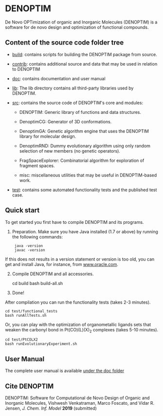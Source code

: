 # DENOPTIM
De Novo OPTimization of organic and Inorganic Molecules (DENOPTIM) is a software for de novo design and optimization of functional compounds.

## Content of the source code folder tree

* [build](./build): contains scripts for building the DENOPTIM package from source.

* [contrib](./contrib): contains additional source and data that may be used in relation to DENOPTIM

* [doc](./doc): contains documentation and user manual

* [lib](./lib): The lib directory contains all third-party libraries used by DENOPTIM.

* [src](./src): contains the source code of DENOPTIM's core and modules:

  * DENOPTIM: Generic library of functions and data structures.

  * DenoptimCG: Generator of 3D conformations.

  * DenoptimGA: Genetic algorithm engine that uses the DENOPTIM library for molecular design.

  * DenoptimRND: Dummy evolutionary algorithm using only random selection of new members (no genetic operators).

  * FragSpaceExplorer: Combinatorial algorithm for exploration of fragment spaces.

  * misc: miscellaneous utilities that may be useful in DENOPTIM-based work.

* [test](./test): contains some automated functionality tests and the published test case.



## Quick start
To get started you first have to compile DENOPTIM and its programs.

1. Preparation. Make sure you have Java installed (1.7 or above) by running the following commands:

        java -version
        javac -version

  If this does not results in a version statement or version is too old, you can get and install Java, for instance, from www.oracle.com.


2. Compile DENOPTIM and all accessories.

    cd build
    bash build-all.sh

3. Done!

After compilation you can run the functionality tests (takes 2-3 minutes).

    cd test/functional_tests
    bash runAllTests.sh

Or, you can play with the optimization of organometallic ligands sets that weaken the carbonyl bond in Pt(CO)(L)(X)<sub>2</sub> complexes (takes 5-10 minutes).

    cd test/PtCOLX2
    bash runEvolutionaryExperiment.sh


## User Manual

The complete user manual is available [under the doc folder](./doc/DENOPTIM_MANUAL.odt)


## Cite DENOPTIM
DENOPTIM: Software for Computational de Novo Design of Organic and Inorganic Molecules, Vishwesh Venkatraman, Marco Foscato, and Vidar R. Jensen, <i>J. Chem. Inf. Model</i> <b>2019</b> (submitted)

